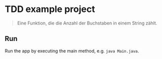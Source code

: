 # TDD example project

> Eine Funktion, die die Anzahl der Buchstaben in einem String zählt.

## Run

Run the app by executing the main method, e.g. `java Main.java`.
